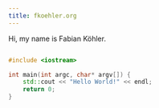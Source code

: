 ```yaml
---
title: fkoehler.org
---
```


Hi, my name is Fabian Köhler.

~~~ c++

#include <iostream>

int main(int argc, char* argv[]) {
    std::cout << "Hello World!" << endl;
    return 0;
}

~~~
